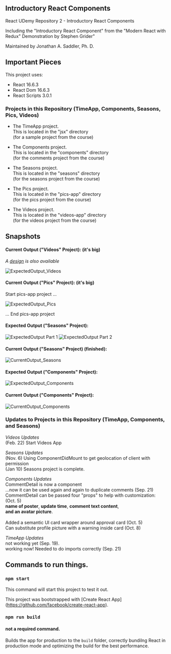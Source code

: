 ## Introductory React Components
React UDemy Repository 2 - Introductory React Components

Including the "Introductory React Component" from the "Modern React with Redux"  Demonstration by Stephen Grider"

Maintained by Jonathan A. Saddler, Ph. D. 

## Important Pieces

This project uses:
- React 16.6.3 
- React Dom 16.6.3
- React Scripts 3.0.1

### Projects in this Repository (TimeApp, Components, Seasons, Pics, Videos)
- The TimeApp project. 
<br>This is located in the "jsx" directory
<br>(for a sample project from the course)

- The Components project.
<br>This is located in the "components" directory
<br>(for the comments project from the course)

- The Seasons project. 
<br>This is located in the "seasons" directory
<br>(for the seasons project from the course) 

- The Pics project.
<br>This is located in the "pics-app" directory
<br>(for the pics project from the course) 

- The Videos project. 
<br>This is located in the "videos-app" directory
<br>(for the videos project from the course)

## Snapshots

#### Current Output ("Videos" Project): (it's big)

*A [design](https://github.com/jazad136/react-udemy-samplefuncsclasses/blob/main/readme-artifacts/design-videos.png) is also available*

![ExpectedOutput_Videos](https://github.com/jazad136/react-udemy-samplefuncsclasses/blob/main/readme-artifacts/look-videos-a3.png)

#### Current Output ("Pics" Project): (it's big)

Start pics-app project ...

![ExpectedOutput_Pics](https://github.com/jazad136/react-udemy-samplefuncsclasses/blob/main/readme-artifacts/look-pics-gridcorrect.png)

... End pics-app project


#### Expected Output ("Seasons" Project): 

![ExpectedOutput Part 1](https://github.com/jazad136/react-udemy-samplefuncsclasses/blob/main/readme-artifacts/Part1_Expectation_Seasons.png)
![ExpectedOutput Part 2](https://github.com/jazad136/react-udemy-samplefuncsclasses/blob/main/readme-artifacts/Part2_Expectation_Seasons.png)

#### Current Output ("Seasons" Project) (finished): 

![CurrentOutput_Seasons](https://github.com/jazad136/react-udemy-samplefuncsclasses/blob/main/readme-artifacts/status-seasons-display.png) 

#### Expected Output ("Components" Project): 

![ExpectedOutput_Components](https://github.com/jazad136/react-udemy-samplefuncsclasses/blob/main/readme-artifacts/Expectation_CommentDetail_GriderClass.png )

#### Current Output ("Components" Project):  

![CurrentOutput_Components](https://github.com/jazad136/react-udemy-samplefuncsclasses/blob/main/readme-artifacts/status-commentdetail-appr.png) 

### Updates to Projects in this Repository (TimeApp, Components, and Seasons)

*Videos Updates*
<br>(Feb. 22) Start Videos App 

*Seasons Updates* 
<br>(Nov. 6) Using ComponentDidMount to get geolocation of client with permission 
<br>(Jan 10) Seasons project is complete.   

*Components Updates*
<br>CommentDetail is now a component
<br>...now it can be used again and again to duplicate comments (Sep. 21)
<br>CommentDetail can be passed four "props" to help with customization: (Oct. 5) 
<br>**name of poster**, **update time**, **comment text content**, 
<br>**and an avatar picture**.  
<br>Added a semantic UI card wrapper around approval card (Oct. 5)
<br>Can substitute profile picture with a warning inside card (Oct. 8)

*TimeApp Updates*
<br>not working yet (Sep. 19).
<br>working now! Needed to do imports correctly (Sep. 21)



## Commands to run things. 

### `npm start`

This command will start this project to test it out. 

This project was bootstrapped with [Create React App] 
(https://github.com/facebook/create-react-app). 

### `npm run build`

#### not a required command. 

Builds the app for production to the `build` folder, correctly bundilng React in production mode and optimizing the build for the best performance.


